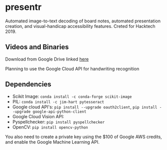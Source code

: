 # presentr
Automated image-to-text decoding of board notes, automated presentation 
creation, and visual-handicap accessibility features. Creted for Hacktech 2019.

## Videos and Binaries
Download from Google Drive linked [here](https://drive.google.com/drive/folders/1GFOxP-zjdEVjNgp8WtzqoANGYi23bgoj?usp=sharing)

Planning to use the Google Cloud API for handwriting recognition

## Dependencies
* Scikit Image: `conda install -c conda-forge scikit-image`
* PIL: `conda install -c jim-hart pytesseract` 
* Google cloud API's: `pip install --upgrade oauth2client`, `pip install --upgrade google-api-python-client`
* Google Cloud Vision API:
* Pyspellchecker: `pip install pyspellchecker`
* OpenCV: `pip install opencv-python` 


You also need to create a private key using the $100 of Google AWS credits,
and enable the Google Machine Learning API.
